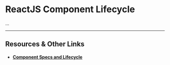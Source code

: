 # ReactJS Component Lifecycle

...

----

## Resources & Other Links

- #### [Component Specs and Lifecycle](https://facebook.github.io/react/docs/component-specs.html)